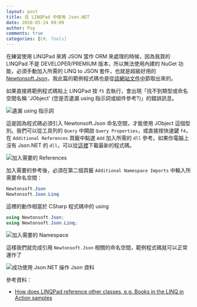 ```yaml
---
layout: post
title: 在 LINQPad 中使用 Json.NET 
date: 2016-05-24 09:09
author: Poy
comments: true
categories: [C#, Tools]
---
```

在練習使用 LINQPad 來將 JSON 當作 ORM 來處理的時候，因為我買的 LINQPad 不是 DEVELOPER/PREMIUM 版本，所以無法使用內建的 NuGet 功能，必須手動加入所需的 LINQ to JSON 套件，也就是超級好用的 [Newtonsoft.Json](http://www.newtonsoft.com/json)，我此篇的範例程式碼也是從[該網站文件中](http://www.newtonsoft.com/json/help/html/linqtojson.htm)節取出來的。

如果直接將範例程式碼貼上 LINQPad 按 `f5` 去執行，會出現「找不到類型或命名空間名稱 'JObject' (您是否遺漏 using 指示詞或組件參考?)」的錯誤訊息。

![遺漏 using 指示詞](http://i.imgur.com/FfvtyQZ.png)

這是因為程式碼必須引入 Newtonsoft.Json 命名空間，才能使用 JObject 這個型別。我們可以從工具列的 `Query` 中開啟 `Query Properties`，或直接按快速鍵 `f4`，在 `Additional References` 頁籤中點選 `Add` 加入所需的 `dll` 參考。如果你電腦上沒有 Json.NET 的 `dll`，可以從[這裡](https://github.com/JamesNK/Newtonsoft.Json/releases)下載最新的程式碼。
 
![加入需要的 References](http://i.imgur.com/7z2z5Zk.png)

加入需要的參考後，必須在第二個頁籤 `Additional Namespace Imports` 中輸入所需要命名空間：

```cs
Newtonsoft.Json
Newtonsoft.Json.Linq
```

這裡的動作相當於 CSharp 程式碼中的 using

```cs
using Newtonsoft.Json;
using Newtonsoft.Json.Linq;
```

![加入需要的 Namespace](http://i.imgur.com/YevxFEn.png)

這樣我們就完成引用 `Newtonsoft.Json` 相關的命名空間，範例程式碼就可以正常運作了

![成功使用 Json.NET 操作 Json 資料](http://i.imgur.com/A9HlCya.png)


參考資料：

* [How does LINQPad reference other classes, e.g. Books in the LINQ in Action samples](http://stackoverflow.com/questions/1222009/how-does-linqpad-reference-other-classes-e-g-books-in-the-linq-in-action-sampl)